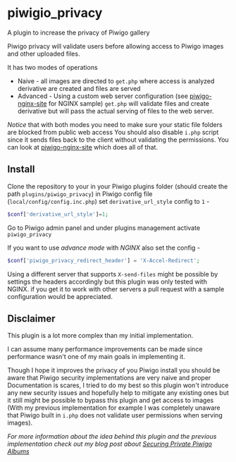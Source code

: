 # piwigio_privacy
A plugin to increase the privacy of Piwigo gallery

Piwigo privacy will validate users before allowing
access to Piwigo images and other uploaded files.

It has two modes of operations
- Naive - all images are directed to `get.php` where access is analyzed derivative are created and files are served
- Advanced - Using a custom web server configuration (see [piwigo-nginx-site](piwigo-nginx-site) for NGINX sample) `get.php` will validate files and create derivative but will pass the actual serving of files to the web server.

*Notice* that with both modes you need to make sure your static file folders are blocked from public web access 
You should also disable `i.php` script since it sends files back to the client without validating the permissions.
You can look at [piwigo-nginx-site](piwigo-nginx-site) which does all of that.

## Install
Clone the repository to your in your Piwigo plugins folder (should create the path `plugins/piwigo_privacy`)
in Piwigo config file (`local/config/config.inc.php`) set `derivative_url_style` config to `1` -

```php
$conf['derivative_url_style']=1;
```

Go to Piwigo admin panel and under plugins management activate `piwigo_privacy`

If you want to use *advance mode* with *NGINX* also set the config -

```php
$conf['piwigo_privacy_redirect_header'] = 'X-Accel-Redirect';
```

Using a different server that supports `X-send-files` might be possible by settings the headers accordingly but this plugin was only tested with NGINX. if you get it to work with other servers a pull request with a sample configuration would be appreciated.

## Disclaimer
This plugin is a lot more complex than my initial implementation.

I can assume many performance improvements can be made since performance wasn't one of my main goals in implementing it.

Though I hope it improves the privacy of you Piwigo install you should be aware that Piwigo security implementations are very naive and proper Documentation is scares, I tried to do my best so this plugin won't introduce any new security issues and hopefully help to mitigate any existing ones but it still might be possible to bypass this plugin and get access to images (With my previous implementation for example I was completely unaware that Piwigo built in `i.php` does not validate user permissions when serving images).


_For more information about the idea behind this plugin and the previous implementation check out my blog post about [Securing Private Piwigo Albums](https://ca.non.co.il/index.php/securing-private-piwigo-albums/)_
